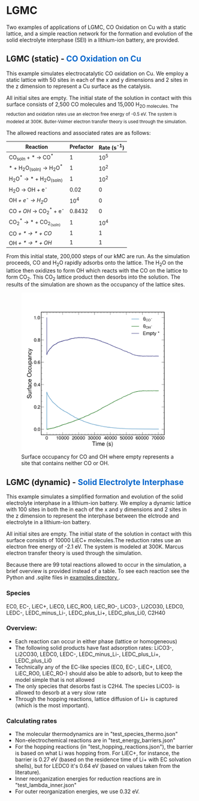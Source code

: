 # LGMC
Two examples of applications of LGMC, CO Oxidation on Cu with a static lattice, and a simple reaction network for the formation and evolution of the solid electrolyte interphase (SEI) in a lithium-ion battery, are provided. 

## LGMC (static) - <span style="color: #0066CC"> CO Oxidation on Cu </span>
This example simulates electrocatalytic CO oxidation on Cu. We employ a static lattice with 50 sites in each of the x and y dimensions and 2 sites in the z dimension to represent a Cu surface as the catalysis. 

All initial sites are empty. The initial state of the solution in contact with this surface consists of 2,500 CO molecules and 15,000 H<sub>2O molecules. The reduction and oxidation rates use an electron free energy of -0.5 eV. The system is modeled at 300K. Butler-Volmer electron transfer theory is used through the simulation.

The allowed reactions and associated rates are as follows:

| Reaction                                 | Prefactor | Rate (s<sup>-1</sup>) |
|------------------------------------------|-----------|---------------|
| CO<sub>soln</sub> + * &rarr; CO<sup>*</sup>           | 1         | 10<sup>5</sup>       |
| * + H<sub>2</sub>O<sub>(soln)</sub> &rarr; H<sub>2</sub>O<sup>*</sup>   | 1         | 10<sup>2</sup>       |
| H<sub>2</sub>O<sup>*</sup> → * + H<sub>2</sub>O<sub>(soln)</sub>    | 1         | 10<sup>2</sup>        |
| H<sub>2</sub>O<sup></sup> → OH<sup></sup> + e<sup>-</sup>      | 0.02      | 0             |
| OH<sup>*</sup> + e<sup>-</sup> → H<sub>2</sub>O<sup>*</sup>          | 10<sup>4</sup>    | 0             |
| CO<sup>*</sup> + OH<sup>*</sup> → CO<sub>2</sub><sup>*</sup> + e<sup>-</sup>  | 0.8432    | 0             |
| CO<sub>2</sub><sup>*</sup> → * + CO<sub>2<sub>(soln)</sub></sub>     | 1         | 10<sup>4</sup>       |
| CO<sup>*</sup> + * → * + CO<sup>*</sup>            | 1         | 1             |
| OH<sup>*</sup> + * → * + OH<sup>*</sup>            | 1         | 1             |

From this initial state, 200,000 steps of our kMC are run. As the simulation proceeds, CO and H<sub>2</sub>O rapidly adsorbs onto the lattice. The H<sub>2</sub>O on the lattice then oxidizes to form OH which reacts with the CO on the lattice to form CO<sub>2</sub>. This CO<sub>2</sub> lattice product then desorbs into the solution. The results of the simulation are shown as the occupancy of the lattice sites.

<figure>
    <img src="valid.png"
         alt="Results of CO Oxidation on Cu">
    <figcaption>Surface occupancy for CO and OH where empty represents a site that contains neither CO or OH. </figcaption>
</figure>

## LGMC (dynamic) - <span style="color: #0066CC"> Solid Electrolyte Interphase  </span>
This example simulates a simplified formation and evolution of the solid electrolyte interphase in a lithium-ion battery. We employ a dynamic lattice with 100 sites in both the in each of the x and y dimensions and 2 sites in the z dimension to represent the interphase between the elctrode and electrolyte in a lithium-ion battery.

All initial sites are empty. The initial state of the solution in contact with this surface consists of 10000 LiEC+ molecules.The reduction rates use an electron free energy of -2.1 eV. The system is modeled at 300K. Marcus electron transfer theory is used through the simulation.

Because there are 99 total reactions allowed to occur in the simulation, a brief overview is provided instead of a table. To see each reaction see the Python and .sqlite files in <a href="{{ site.github.repository_url }}"> examples directory </a>. 

### Species
EC0, EC-, LiEC+, LiEC0, LiEC_RO0, LiEC_RO-,
LiCO3-, Li2CO30, LEDC0, LEDC-, LEDC_minus_Li-, LEDC_plus_Li+, LEDC_plus_Li0, C2H40

### Overview:
- Each reaction can occur in either phase (lattice or homogeneous)
- The following solid products have fast adsorption rates: LiCO3-, Li2CO30, LEDC0, LEDC-, LEDC_minus_Li-, LEDC_plus_Li+, LEDC_plus_Li0
- Technically any of the EC-like species (EC0, EC-, LiEC+, LIEC0, LiEC_RO0, LiEC_RO-) should also be able to adsorb, but to keep the model simple that is not allowed
- The only species that desorbs fast is C2H4. The species LiCO3- is allowed to desorb at a very slow rate  
- Through the hopping reactions, lattice diffusion of Li+ is captured (which is the most important). 

### Calculating rates
- The molecular thermodynamics are in "test_species_thermo.json"
- Non-electrochemical reactions are in "test_energy_barriers.json" 
- For the hopping reactions (in "test_hopping_reactions.json"), the barrier is based on what Li was hopping from. For LiEC+, for instance, the barrier is 0.27 eV (based on the residence time of Li+ with EC solvation shells), but for LEDC0 it's 0.64 eV (based on values taken from the literature).
- Inner reorganization energies for reduction reactions are in "test_lambda_inner.json"
- For outer reorganization energies, we use 0.32 eV. 


